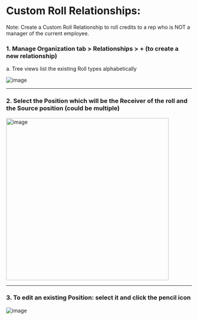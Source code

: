 <h1>Custom Roll Relationships: </h1>

Note: Create a Custom Roll Relationship to roll credits to a rep who is NOT a manager of the current employee. 

<h3> 1.	Manage Organization tab > Relationships > + (to create a new relationship) </h3>
a. Tree views list the existing Roll types alphabetically 

![image](https://github.com/OlegZas/SAP_Various/assets/115661636/de5e9598-118a-4bf7-840b-1a77034a3394)

***
<h3> 2.	Select the Position which will be the Receiver of the roll and the Source position (could be multiple) </h3>

<img width="441" alt="image" src="https://github.com/OlegZas/SAP_Various/assets/115661636/63e0842a-713c-4ed6-8b9e-78d4248e8aba">

***
<h3> 3.	To edit an existing Position: select it and click the pencil icon </h3>

![image](https://github.com/OlegZas/SAP_Various/assets/115661636/4ee0a0a0-7d4d-46d3-a055-c2af3cf2bf2c)
